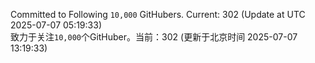 Committed to Following `10,000` GitHubers. Current: <!-- FOLLOWING_COUNT -->302<!-- FOLLOWING_COUNT --> (Update at UTC <!-- LAST_UPDATED -->2025-07-07 05:19:33<!-- LAST_UPDATED -->)<br>
致力于关注`10,000`个GitHuber。当前：<!-- FOLLOWING_COUNT -->302<!-- FOLLOWING_COUNT --> (更新于北京时间 <!-- LAST_UPDATED_CST -->2025-07-07 13:19:33<!-- LAST_UPDATED_CST -->)
